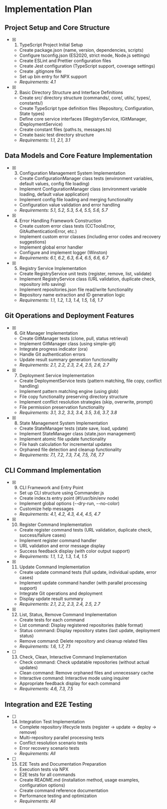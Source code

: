 # Implementation Plan

## Project Setup and Core Structure

- [x] 1. TypeScript Project Initial Setup
  - Create package.json (name, version, dependencies, scripts)
  - Configure tsconfig.json (ES2020, strict mode, Node.js settings)
  - Create ESLint and Prettier configuration files
  - Create Jest configuration (TypeScript support, coverage settings)
  - Create .gitignore file
  - Set up bin entry for NPX support
  - _Requirements: 4.1_

- [x] 2. Basic Directory Structure and Interface Definitions
  - Create src/ directory structure (commands/, core/, utils/, types/, constants/)
  - Create TypeScript type definition files (Repository, Configuration, State types)
  - Define core service interfaces (IRegistryService, IGitManager, IDeploymentService)
  - Create constant files (paths.ts, messages.ts)
  - Create basic test directory structure
  - _Requirements: 1.1, 2.1, 3.1_

## Data Models and Core Feature Implementation

- [x] 3. Configuration Management System Implementation
  - Create ConfigurationManager class tests (environment variables, default values, config file loading)
  - Implement ConfigurationManager class (environment variable loading, default value application)
  - Implement config file loading and merging functionality
  - Configuration value validation and error handling
  - _Requirements: 5.1, 5.2, 5.3, 5.4, 5.5, 5.6, 5.7_

- [x] 4. Error Handling Framework Construction
  - Create custom error class tests (CCToolsError, GitAuthenticationError, etc.)
  - Implement custom error classes (including error codes and recovery suggestions)
  - Implement global error handler
  - Configure and implement logger (Winston)
  - _Requirements: 6.1, 6.2, 6.3, 6.4, 6.5, 6.6, 6.7_

- [x] 5. Registry Service Implementation
  - Create RegistryService unit tests (register, remove, list, validate)
  - Implement RegistryService class (URL validation, duplicate check, repository info saving)
  - Implement repositories.json file read/write functionality
  - Repository name extraction and ID generation logic
  - _Requirements: 1.1, 1.2, 1.3, 1.4, 1.5, 1.6, 1.7_

## Git Operations and Deployment Features

- [x] 6. Git Manager Implementation
  - Create GitManager tests (clone, pull, status retrieval)
  - Implement GitManager class (using simple-git)
  - Integrate progress indicator (ora)
  - Handle Git authentication errors
  - Update result summary generation functionality
  - _Requirements: 2.1, 2.2, 2.3, 2.4, 2.5, 2.6, 2.7_

- [x] 7. Deployment Service Implementation
  - Create DeploymentService tests (pattern matching, file copy, conflict handling)
  - Implement pattern matching engine (using glob)
  - File copy functionality preserving directory structure
  - Implement conflict resolution strategies (skip, overwrite, prompt)
  - File permission preservation functionality
  - _Requirements: 3.1, 3.2, 3.3, 3.4, 3.5, 3.6, 3.7, 3.8_

- [x] 8. State Management System Implementation
  - Create StateManager tests (state save, load, update)
  - Implement StateManager class (state.json management)
  - Implement atomic file update functionality
  - File hash calculation for incremental updates
  - Orphaned file detection and cleanup functionality
  - _Requirements: 7.1, 7.2, 7.3, 7.4, 7.5, 7.6, 7.7_

## CLI Command Implementation

- [x] 9. CLI Framework and Entry Point
  - Set up CLI structure using Commander.js
  - Create index.ts entry point (#!/usr/bin/env node)
  - Implement global options (--dry-run, --no-color)
  - Customize help messages
  - _Requirements: 4.1, 4.2, 4.3, 4.4, 4.5, 4.7_

- [x] 10. Register Command Implementation
  - Create register command tests (URL validation, duplicate check, success/failure cases)
  - Implement register command handler
  - URL validation and error message display
  - Success feedback display (with color output support)
  - _Requirements: 1.1, 1.2, 1.3, 1.4, 1.5_

- [x] 11. Update Command Implementation
  - Create update command tests (full update, individual update, error cases)
  - Implement update command handler (with parallel processing support)
  - Integrate Git operations and deployment
  - Display update result summary
  - _Requirements: 2.1, 2.2, 2.3, 2.4, 2.5, 2.7_

- [x] 12. List, Status, Remove Command Implementation
  - Create tests for each command
  - List command: Display registered repositories (table format)
  - Status command: Display repository states (last update, deployment status)
  - Remove command: Delete repository and cleanup related files
  - _Requirements: 1.6, 1.7, 7.1_

- [ ] 13. Check, Clean, Interactive Command Implementation
  - Check command: Check updatable repositories (without actual updates)
  - Clean command: Remove orphaned files and unnecessary cache
  - Interactive command: Interactive mode using inquirer
  - Appropriate feedback display for each command
  - _Requirements: 4.6, 7.3, 7.5_

## Integration and E2E Testing

- [ ] 14. Integration Test Implementation
  - Complete repository lifecycle tests (register → update → deploy → remove)
  - Multi-repository parallel processing tests
  - Conflict resolution scenario tests
  - Error recovery scenario tests
  - _Requirements: All_

- [ ] 15. E2E Tests and Documentation Preparation
  - Execution tests via NPX
  - E2E tests for all commands
  - Create README.md (installation method, usage examples, configuration options)
  - Create command reference documentation
  - Performance testing and optimization
  - _Requirements: All_